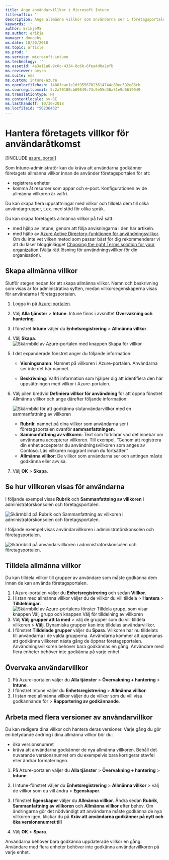 ```yaml
---
title: Ange användarvillkor i Microsoft Intune
titlesuffix: ''
description: Ange allmänna villkor som användarna ser i företagsportalen för Intune.
keywords: ''
author: ErikjeMS
ms.author: erikje
manager: dougeby
ms.date: 10/20/2018
ms.topic: article
ms.prod: ''
ms.service: microsoft-intune
ms.technology: ''
ms.assetid: 4a3a11a8-9c0c-4334-8c6b-6fea4d0a2efb
ms.reviewer: amyro
ms.suite: ems
ms.custom: intune-azure
ms.openlocfilehash: f480feae1e1df95567023614744c80ec392e86cb
ms.sourcegitcommit: 5c2a70180cb69049c73c9e55d36a51e9d6619049
ms.translationtype: HT
ms.contentlocale: sv-SE
ms.lasthandoff: 10/30/2018
ms.locfileid: "50236432"
---
```

# <a name="manage-your-companys-terms-and-conditions-for-user-access"></a>Hantera företagets villkor för användaråtkomst

[!INCLUDE [azure_portal](./includes/azure_portal.md)]

Som Intune-administratör kan du kräva att användarna godkänner företagets allmänna villkor innan de använder företagsportalen för att:
- registrera enheter
- komma åt resurser som appar och e-post.
Konfigurationen av de allmänna villkoren är valfri.

Du kan skapa flera uppsättningar med villkor och tilldela dem till olika användargrupper, t.ex. med stöd för olika språk.

Du kan skapa företagets allmänna villkor på två sätt:
- med hjälp av Intune, genom att följa anvisningarna i den här artikeln.
- med hjälp av [Azure Active Directory-funktionen för användningsvillkor](https://docs.microsoft.com/azure/active-directory/governance/active-directory-tou). Om du inte vet vilken metod som passar bäst för dig rekommenderar vi att du läser blogginlägget [Choosing the right Terms solution for your organization](https://go.microsoft.com/fwlink/?linkid=2010506&clcid=0x409) (Välja rätt lösning för användningsvillkor för din organisation). 

## <a name="create-terms-and-conditions"></a>Skapa allmänna villkor
Slutför stegen nedan för att skapa allmänna villkor. Namn och beskrivning som visas är för administrativa syften, medan villkorsegenskaperna visas för användarna i företagsportalen.

1. Logga in på [Azure-portalen](https://portal.azure.com).
2. Välj **Alla tjänster** > **Intune**. Intune finns i avsnittet **Övervakning och hantering**.
3. I fönstret **Intune** väljer du **Enhetsregistrering** > **Allmänna villkor**.
2. Välj **Skapa**.
![Skärmbild av Azure-portalen med knappen Skapa för villkor](media/terms-create-terms.png)
3. I det expanderade fönstret anger du följande information:

   - **Visningsnamn**: Namnet på villkoren i Azure-portalen. Användarna ser inte det här namnet.

   - **Beskrivning**: Valfri information som hjälper dig att identifiera den här uppsättningen med villkor i Azure-portalen.

4. Välj pilen bredvid **Definiera villkor för användning** för att öppna fönstret Allmänna villkor och ange därefter följande information:

   ![Skärmbild för att godkänna slutanvändarvillkor med en sammanfattning av villkoren](./media/terms-summary-create.png)

   - **Rubrik**: namnet på dina villkor som användarna ser i företagsportalen ovanför **sammanfattningen**.
   - **Sammanfattning av villkoren**: Text som förklarar vad det innebär om användarna accepterar villkoren. Till exempel, ”Genom att registrera din enhet accepterar du användningsvillkoren som anges av Contoso. Läs villkoren noggrant innan du fortsätter.”
   - **Allmänna villkor**: De villkor som användarna ser och antingen måste godkänna eller avvisa.

5. Välj **OK** > **Skapa**.

## <a name="see-how-terms-are-displayed-to-your-users"></a>Se hur villkoren visas för användarna
I följande exempel visas **Rubrik** och **Sammanfattning av villkoren** i administratörskonsolen och företagsportalen.

![Skärmbild på Rubrik och Sammanfattning av villkoren i administratörskonsolen och företagsportalen.](./media/terms-summary-terms.png)

I följande exempel visas användarvillkoren i administratörskonsolen och företagsportalen.

![Skärmbild på användarvillkoren i administratörskonsolen och företagsportalen.](./media/terms-properties-terms.png)

## <a name="assign-terms-and-conditions"></a>Tilldela allmänna villkor

Du kan tilldela villkor till grupper av användare som måste godkänna dem innan de kan använda företagsportalen.

1. I Azure-portalen väljer du **Enhetsregistrering** och sedan **Villkor**.
2. I listan med allmänna villkor väljer du de villkor du vill tilldela > **Hantera** > **Tilldelningar**.
![Skärmbild av Azure-portalens fönster Tilldela grupp, som visar knappen Välj grupp och knappen Välj för tilldelning av villkoren](media/terms-assign-groups.png)
3. Välj **Välj grupper att ta med** > välj de grupper som du vill tilldela villkoren > **Välj**. Dynamiska grupper kan inte tilldelas användarvillkor.
4. I fönstret **Tilldelade grupper** väljer du **Spara**.  Villkoren har nu tilldelats till användarna i de valda grupperna. Användarna kommer att uppmanas att godkänna villkoren nästa gång de öppnar företagsportalen. Användningsvillkoren behöver bara godkännas en gång. Användare med flera enheter behöver inte godkänna på varje enhet.


## <a name="monitor-terms-and-conditions"></a>Övervaka användarvillkor

1. På Azure-portalen väljer du **Alla tjänster** > **Övervakning + hantering** > **Intune**. 
1. I fönstret Intune väljer du **Enhetsregistrering** > **Allmänna villkor**.
2. I listan med allmänna villkor väljer du de villkor som du vill visa godkännande för > **Rapportering av godkännande**.

## <a name="work-with-multiple-versions-of-terms-and-conditions"></a>Arbeta med flera versioner av användarvillkor
Du kan redigera dina villkor och hantera deras versioner. Varje gång du gör en betydande ändring i dina allmänna villkor bör du:
- öka versionsnumret
- kräva att användarna godkänner de nya allmänna villkoren. Behåll det nuvarande versionsnumret om du exempelvis bara korrigerar stavfel eller ändrar formateringen.

1. På Azure-portalen väljer du **Alla tjänster** > **Övervakning + hantering** > **Intune**.

2. I Intune-fönstret väljer du **Enhetsregistrering** > **Allmänna villkor** > välj de villkor som du vill ändra > **Egenskaper**.

4. I fönstret **Egenskaper** väljer du **Allmänna villkor**. Ändra sedan **Rubrik**, **Sammanfattning av villkoren** och **Allmänna villkor** efter behov. Om ändringarna gör det nödvändigt att användarna måste godkänna de nya villkoren igen, klickar du på **Kräv att användarna godkänner på nytt och öka versionsnumret till**

4.  Välj **OK** > **Spara**.

Användarna behöver bara godkänna uppdaterade villkor en gång. Användare med flera enheter behöver inte godkänna användarvillkoren på varje enhet.
